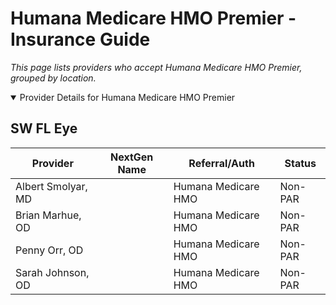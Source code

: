 # Humana Medicare HMO Premier - Insurance Guide

*This page lists providers who accept Humana Medicare HMO Premier, grouped by location.*

<details open><summary>Provider Details for Humana Medicare HMO Premier</summary>

## SW FL Eye

| Provider | NextGen Name | Referral/Auth | Status |
|----------|-------------|--------------|--------|
| Albert Smolyar, MD |  | Humana Medicare HMO | Non-PAR |
| Brian Marhue, OD |  | Humana Medicare HMO | Non-PAR |
| Penny Orr, OD |  | Humana Medicare HMO | Non-PAR |
| Sarah Johnson, OD |  | Humana Medicare HMO | Non-PAR |

</details>

